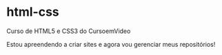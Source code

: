 # html-css
 Curso de HTML5 e CSS3 do CursoemVideo

Estou apreendendo a criar sites e agora vou gerenciar meus repositórios!